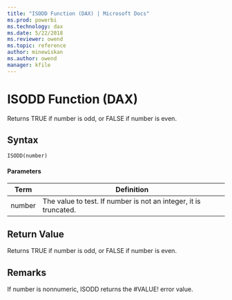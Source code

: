 ```yaml
---
title: "ISODD Function (DAX) | Microsoft Docs"
ms.prod: powerbi 
ms.technology: dax
ms.date: 5/22/2018
ms.reviewer: owend
ms.topic: reference
author: minewiskan
ms.author: owend
manager: kfile
---
```

# ISODD Function (DAX)
Returns TRUE if number is odd, or FALSE if number is even.  
  
## Syntax  
  
```dax
ISODD(number)  
```
  
#### Parameters  
  
|Term|Definition|  
|--------|--------------|  
|number|The value to test. If number is not an integer, it is truncated.|  
  
## Return Value  
Returns TRUE if number is odd, or FALSE if number is even.  
  
## Remarks  
If number is nonnumeric, ISODD returns the #VALUE! error value.  
  
